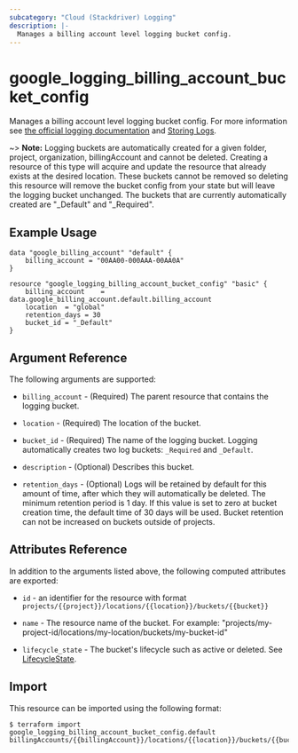 ```yaml
---
subcategory: "Cloud (Stackdriver) Logging"
description: |-
  Manages a billing account level logging bucket config.
---
```


# google\_logging\_billing_account\_bucket\_config

Manages a billing account level logging bucket config. For more information see
[the official logging documentation](https://cloud.google.com/logging/docs/) and
[Storing Logs](https://cloud.google.com/logging/docs/storage).

~> **Note:** Logging buckets are automatically created for a given folder, project, organization, billingAccount and cannot be deleted. Creating a resource of this type will acquire and update the resource that already exists at the desired location. These buckets cannot be removed so deleting this resource will remove the bucket config from your state but will leave the logging bucket unchanged. The buckets that are currently automatically created are "_Default" and "_Required".

## Example Usage

```hcl
data "google_billing_account" "default" {
	billing_account = "00AA00-000AAA-00AA0A"
}

resource "google_logging_billing_account_bucket_config" "basic" {
	billing_account    = data.google_billing_account.default.billing_account
	location  = "global"
	retention_days = 30
	bucket_id = "_Default"
}
```

## Argument Reference

The following arguments are supported:

* `billing_account` - (Required) The parent resource that contains the logging bucket.

* `location` - (Required) The location of the bucket.

* `bucket_id` - (Required) The name of the logging bucket. Logging automatically creates two log buckets: `_Required` and `_Default`.

* `description` - (Optional) Describes this bucket.

* `retention_days` - (Optional) Logs will be retained by default for this amount of time, after which they will automatically be deleted. The minimum retention period is 1 day. If this value is set to zero at bucket creation time, the default time of 30 days will be used. Bucket retention can not be increased on buckets outside of projects.

## Attributes Reference

In addition to the arguments listed above, the following computed attributes are
exported:

* `id` - an identifier for the resource with format `projects/{{project}}/locations/{{location}}/buckets/{{bucket}}`

* `name` -  The resource name of the bucket. For example: "projects/my-project-id/locations/my-location/buckets/my-bucket-id"

* `lifecycle_state` -  The bucket's lifecycle such as active or deleted. See [LifecycleState](https://cloud.google.com/logging/docs/reference/v2/rest/v2/billingAccounts.buckets#LogBucket.LifecycleState).

## Import

This resource can be imported using the following format:

```
$ terraform import google_logging_billing_account_bucket_config.default billingAccounts/{{billingAccount}}/locations/{{location}}/buckets/{{bucket_id}}
```
